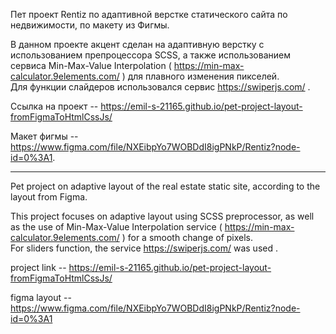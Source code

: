Пет проект Rentiz по адаптивной верстке статического сайта по недвижимости, по макету из Фигмы.

В данном проекте акцент сделан на адаптивную верстку с использованием препроцессора SCSS, 
а также использованием сервиса Min-Max-Value Interpolation ( https://min-max-calculator.9elements.com/ ) для плавного изменения пикселей.  
Для функции слайдеров использовался сервис https://swiperjs.com/ .

Ссылка на проект -- https://emil-s-21165.github.io/pet-project-layout-fromFigmaToHtmlCssJs/

Макет фигмы -- https://www.figma.com/file/NXEibpYo7WOBDdI8igPNkP/Rentiz?node-id=0%3A1.

-----------------------------------------------------------------------------------------

Pet project on adaptive layout of the real estate  static site, according to the layout from Figma.

This project focuses on adaptive layout using SCSS preprocessor, 
as well as the use of Min-Max-Value Interpolation service ( https://min-max-calculator.9elements.com/ ) for a smooth change of pixels.  
For sliders function, the service https://swiperjs.com/ was used .

project link -- https://emil-s-21165.github.io/pet-project-layout-fromFigmaToHtmlCssJs/

figma layout -- https://www.figma.com/file/NXEibpYo7WOBDdI8igPNkP/Rentiz?node-id=0%3A1
